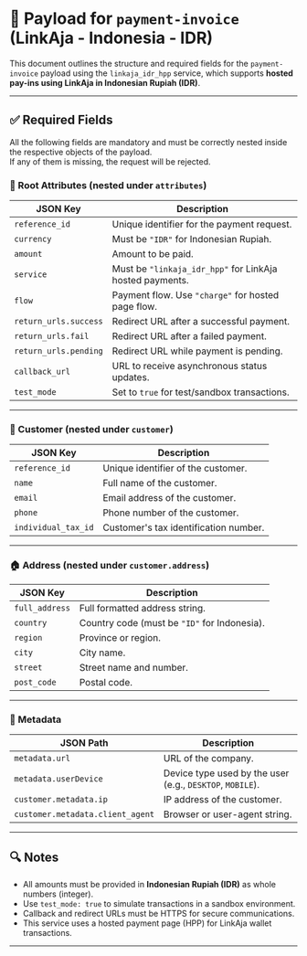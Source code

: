 # 📄 Payload for `payment-invoice` (LinkAja - Indonesia - IDR)

This document outlines the structure and required fields for the `payment-invoice` payload using the `linkaja_idr_hpp` service, which supports **hosted pay-ins using LinkAja in Indonesian Rupiah (IDR)**.

---

## ✅ Required Fields

All the following fields are mandatory and must be correctly nested inside the respective objects of the payload.  
If any of them is missing, the request will be rejected.

### 🧾 Root Attributes (nested under `attributes`)

| JSON Key             | Description                                                                 |
|----------------------|-----------------------------------------------------------------------------|
| `reference_id`       | Unique identifier for the payment request.                                  |
| `currency`           | Must be `"IDR"` for Indonesian Rupiah.                                      |
| `amount`             | Amount to be paid.                                                          |
| `service`            | Must be `"linkaja_idr_hpp"` for LinkAja hosted payments.                    |
| `flow`               | Payment flow. Use `"charge"` for hosted page flow.                          |
| `return_urls.success`| Redirect URL after a successful payment.                                    |
| `return_urls.fail`   | Redirect URL after a failed payment.                                        |
| `return_urls.pending`| Redirect URL while payment is pending.                                      |
| `callback_url`       | URL to receive asynchronous status updates.                                 |
| `test_mode`          | Set to `true` for test/sandbox transactions.                                |

---

### 👤 Customer (nested under `customer`)

| JSON Key             | Description                                                             |
|----------------------|-------------------------------------------------------------------------|
| `reference_id`       | Unique identifier of the customer.                                      |
| `name`               | Full name of the customer.                                              |
| `email`              | Email address of the customer.                                          |
| `phone`              | Phone number of the customer.                                           |
| `individual_tax_id`  | Customer's tax identification number.                                   |

---

### 🏠 Address (nested under `customer.address`)

| JSON Key         | Description                                                                 |
|------------------|-----------------------------------------------------------------------------|
| `full_address`   | Full formatted address string.                                              |
| `country`        | Country code (must be `"ID"` for Indonesia).                                |
| `region`         | Province or region.                                                         |
| `city`           | City name.                                                                  |
| `street`         | Street name and number.                                                     |
| `post_code`      | Postal code.                                                                |

---

### 🧩 Metadata

| JSON Path                          | Description                                                             |
|------------------------------------|-------------------------------------------------------------------------|
| `metadata.url`                     | URL of the company.                                                     |
| `metadata.userDevice`              | Device type used by the user (e.g., `DESKTOP`, `MOBILE`).               |
| `customer.metadata.ip`             | IP address of the customer.                                             |
| `customer.metadata.client_agent`   | Browser or user-agent string.                                           |

---

## 🔍 Notes

- All amounts must be provided in **Indonesian Rupiah (IDR)** as whole numbers (integer).
- Use `test_mode: true` to simulate transactions in a sandbox environment.
- Callback and redirect URLs must be HTTPS for secure communications.
- This service uses a hosted payment page (HPP) for LinkAja wallet transactions.

---
